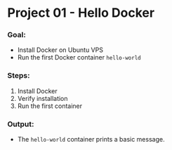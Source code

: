 # Project 01 - Hello Docker

### Goal:
- Install Docker on Ubuntu VPS
- Run the first Docker container `hello-world`

### Steps:
1. Install Docker
2. Verify installation
3. Run the first container

### Output:
- The `hello-world` container prints a basic message.
